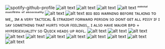 ![spotify-github-profile](https://spotify-github-profile.kittinanx.com/api/view?uid=31b2yffynub6sxiq65xwurwdgcuq&cover_image=true&theme=default&show_offline=false&background_color=121212&interchange=false&bar_color=ffffff)
![alt text](https://64.media.tumblr.com/a685a6c289381ae28761cab55b9622df/0a5eebe6c662da28-f7/s75x75_c1/ebf93e41c2f6468b15ae2171c575f723dcea7da8.gifv)
![alt text](https://64.media.tumblr.com/483c4da8360c6c81f2a69c52bcc07fa6/38c26770616bd1df-20/s400x600/923e1258d612fae01086d08bf632520fe4dfc67e.pnj)
![alt text](https://64.media.tumblr.com/3044436cf6b3dca483380a0d21117bc8/0a5eebe6c662da28-0a/s1280x1920/37492f8927b0473f65fa800fe4cb9c89c3782003.pnj)
![alt text](https://64.media.tumblr.com/5dd17cd12e9f22934c4ddfc6beb2d8b0/b8c6f4af8e46c447-00/s75x75_c1/20bcdfc9ad0b8d61259aa7744021ed2b9f1a19a5.gifv)
ᵐᵉⁿᵗᵃˡ ᵐᵃⁿⁱᶠᵉˢᵗᵒ ᵒᶠ ᵃᵇⁿᵒʳᵐᵃˡⁱᵗʸ 
![alt text](https://64.media.tumblr.com/98b6e399eea55c2091022fc466d8e6f0/b8c6f4af8e46c447-d3/s75x75_c1/f534ccb9b2348f5986e44f8356af9dff63cec4d8.gifv)
![alt text](https://64.media.tumblr.com/d443c6e92680f433e1e2722dd7ee8993/712e794bff568974-bf/s500x750/4706672be4b5b24f4133d083fefb3a658b34f2c6.webp)
ʙɪɢ ʙɪɢ ᴡᴀʀɴɪɴɢ ʙᴇꜰᴏʀᴇ ᴛᴀʟᴋɪɴɢ ᴛᴏ ᴍᴇ,, ɪᴍ ᴀ ᴠᴇʀʏ ᴛᴀᴄᴛɪᴄᴀʟ & ꜱᴛʀᴀɪɢʜᴛ ꜰᴏʀᴡᴀʀᴅ ᴘᴇʀꜱᴏɴ ꜱᴏ ᴅᴏɴᴛ ɢᴇᴛ ᴀʟʟ ᴘɪꜱꜱʏ ɪꜰ ɪ ꜱᴀʏ ꜱᴏᴍᴇᴛʜɪɴɢ ᴛʜᴀᴛ ʜᴜʀᴛꜱ ʏᴏᴜʀ ꜰᴇᴇʟɪɴɢꜱ,, ɪ ᴀʟꜱᴏ ʜᴀᴠᴇ ᴍᴀᴊᴏʀ ʙᴘᴅ + ʜʏᴘᴇʀꜱᴇxᴜᴀʟɪᴛʏ ꜱᴏ Qᴜɪᴄᴋ ʜᴇᴀᴅꜱ ᴜᴘ ʀᴏꜰʟ.
![alt text](https://64.media.tumblr.com/771311e11e73aaa189b2042596ec560f/3f3a29b6028bac85-85/s400x600/b6d0920e8c7ec85685570b783cf399ddc95035af.pnj)
![alt text](https://64.media.tumblr.com/eb1279c6d8141edca796d4c1e15badf9/4ffca3aa48f34f3a-86/s100x200/573434a37edb8546d35dc543e6e1be28ad548ad7.pnj)
![alt text](https://64.media.tumblr.com/430c878dd802d7cc29b8e2976f623621/4ffca3aa48f34f3a-a3/s100x200/fc29730b689d112dda1d2b7fec17ac25e1f08443.pnj)
![alt text](https://64.media.tumblr.com/3d789f03a2c7b087ca494e92b0a9b5eb/f943d9890bee0f57-4e/s100x200/3b5f820afe5f4f1a1e68ac3e417b25bf31341669.gifv)
![alt text](https://64.media.tumblr.com/e2e7bfcffdb9905444aa8a734879dba3/4ffca3aa48f34f3a-91/s100x200/113a52651f68c9797c54da5f82c24e989c74d083.pnj)
![alt text](https://64.media.tumblr.com/68bb9e71ec030bfeb579002c6761aa36/8574ac30b86e31bd-b7/s100x200/3aaa63cd8b7fdc2b01245e41dca4a67de92ddbda.gifv)
![alt text](https://64.media.tumblr.com/14842c5c2e9f766234f6031370fd7c82/8574ac30b86e31bd-aa/s250x400/9edb568ad4992f87d14d9503f63cf293664695e8.pnj)
![alt text](https://64.media.tumblr.com/d47fb259a54535901ce7b724ccdeae26/8574ac30b86e31bd-96/s100x200/1fda5a4092a577ff6e1cfd3529b7d48b02b5d9f7.gifv)
![alt text](https://64.media.tumblr.com/4edba2d9d105f7afae27739cf85a54fc/8574ac30b86e31bd-8d/s250x400/f6f7a3634142430eb2a7c118a71999fad642a971.gifv)
![alt text](https://64.media.tumblr.com/2c24367d368a8585c6c463f7c68c0026/f943d9890bee0f57-13/s100x200/6930438b6ec32b1ad795e9fec759a56cbf268ba8.gifv)
![alt text](https://64.media.tumblr.com/03d8a90e8b6eca2dea8bd5f7edc18f5c/f943d9890bee0f57-b8/s100x200/c000a444fe6220eee2b313b5dc7158831ea89685.gifv)
